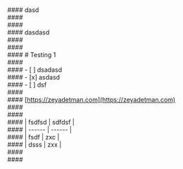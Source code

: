  &nbsp; <br /> &nbsp; #### dasd &nbsp; <br /> &nbsp; ####  &nbsp; <br /> &nbsp; ####  &nbsp; <br /> &nbsp; #### dasdasd &nbsp; <br /> &nbsp; ####  &nbsp; <br /> &nbsp; ####  &nbsp; <br /> &nbsp; #### # Testing 1 &nbsp; <br /> &nbsp; ####  &nbsp; <br /> &nbsp; #### - [ ] dsadasd &nbsp; <br /> &nbsp; #### - [x] asdasd &nbsp; <br /> &nbsp; #### - [ ] dsf &nbsp; <br /> &nbsp; ####  &nbsp; <br /> &nbsp; #### [https://zeyadetman.com](https://zeyadetman.com) &nbsp; <br /> &nbsp; ####  &nbsp; <br /> &nbsp; ####  &nbsp; <br /> &nbsp; #### | fsdfsd | sdfdsf | &nbsp; <br /> &nbsp; #### | ------ | ------ | &nbsp; <br /> &nbsp; #### | fsdf   | zxc    | &nbsp; <br /> &nbsp; #### | dsss   | zxx    | &nbsp; <br /> &nbsp; ####  &nbsp; <br /> &nbsp; #### 